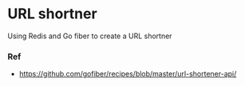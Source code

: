 # URL shortner 
Using Redis and Go fiber to create a URL shortner 

### Ref
- https://github.com/gofiber/recipes/blob/master/url-shortener-api/

